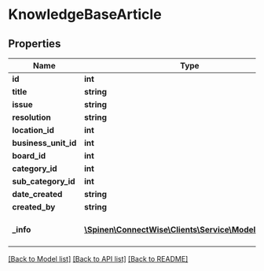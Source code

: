 # KnowledgeBaseArticle

## Properties
Name | Type | Description | Notes
------------ | ------------- | ------------- | -------------
**id** | **int** |  | [optional] 
**title** | **string** |  | 
**issue** | **string** |  | 
**resolution** | **string** |  | 
**location_id** | **int** |  | [optional] 
**business_unit_id** | **int** |  | [optional] 
**board_id** | **int** |  | [optional] 
**category_id** | **int** |  | [optional] 
**sub_category_id** | **int** |  | [optional] 
**date_created** | **string** |  | [optional] 
**created_by** | **string** |  | [optional] 
**_info** | [**\Spinen\ConnectWise\Clients\Service\Model\Metadata**](Metadata.md) | Metadata of the entity | [optional] 

[[Back to Model list]](../README.md#documentation-for-models) [[Back to API list]](../README.md#documentation-for-api-endpoints) [[Back to README]](../README.md)


